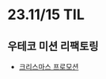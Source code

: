# 23.11/15 TIL

## 우테코 미션 리팩토링

- [크리스마스 프로모션](https://github.com/JinsuYeo/java-christmas-6-JinsuYeo)
